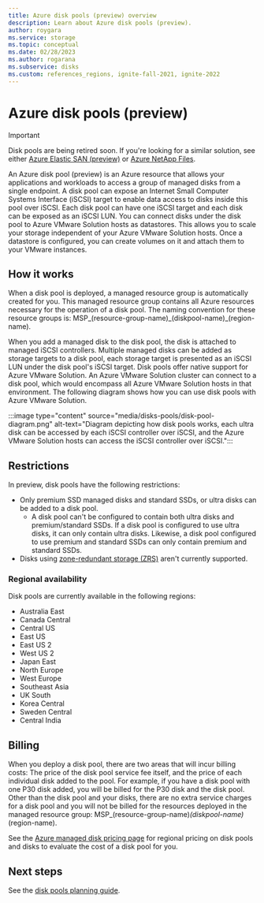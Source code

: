 ```yaml
---
title: Azure disk pools (preview) overview
description: Learn about Azure disk pools (preview).
author: roygara
ms.service: storage
ms.topic: conceptual
ms.date: 02/28/2023
ms.author: rogarana
ms.subservice: disks
ms.custom: references_regions, ignite-fall-2021, ignite-2022
---
```


# Azure disk pools (preview)

> [!IMPORTANT]
> Disk pools are being retired soon. If you're looking for a similar solution, see either [Azure Elastic SAN (preview)](../storage/elastic-san/elastic-san-introduction.md) or [Azure NetApp Files](../aks/azure-netapp-files.md).

An Azure disk pool (preview) is an Azure resource that allows your applications and workloads to access a group of managed disks from a single endpoint. A disk pool can expose an Internet Small Computer Systems Interface (iSCSI) target to enable data access to disks inside this pool over iSCSI. Each disk pool can have one iSCSI target and each disk can be exposed as an iSCSI LUN. You can connect disks under the disk pool to Azure VMware Solution hosts as datastores. This allows you to scale your storage independent of your Azure VMware Solution hosts. Once a datastore is configured, you can create volumes on it and attach them to your VMware instances.

## How it works

When a disk pool is deployed, a managed resource group is automatically created for you. This managed resource group contains all Azure resources necessary for the operation of a disk pool. The naming convention for these resource groups is: MSP_(resource-group-name)_(diskpool-name)\_(region-name).

When you add a managed disk to the disk pool, the disk is attached to managed iSCSI controllers. Multiple managed disks can be added as storage targets to a disk pool, each storage target is presented as an iSCSI LUN under the disk pool's iSCSI target. Disk pools offer native support for Azure VMware Solution. An Azure VMware Solution cluster can connect to a disk pool, which would encompass all Azure VMware Solution hosts in that environment. The following diagram shows how you can use disk pools with Azure VMware Solution.

:::image type="content" source="media/disks-pools/disk-pool-diagram.png" alt-text="Diagram depicting how disk pools works, each ultra disk can be accessed by each iSCSI controller over iSCSI, and the Azure VMware Solution hosts can access the iSCSI controller over iSCSI.":::

## Restrictions

In preview, disk pools have the following restrictions:

- Only premium SSD managed disks and standard SSDs, or ultra disks can be added to a disk pool.
    - A disk pool can't be configured to contain both ultra disks and premium/standard SSDs. If a disk pool is configured to use ultra disks, it can only contain ultra disks. Likewise, a disk pool configured to use premium and standard SSDs can only contain premium and standard SSDs.
- Disks using [zone-redundant storage (ZRS)](disks-redundancy.md#zone-redundant-storage-for-managed-disks) aren't currently supported. 

### Regional availability

Disk pools are currently available in the following regions:

- Australia East
- Canada Central
- Central US
- East US
- East US 2
- West US 2
- Japan East
- North Europe
- West Europe
- Southeast Asia
- UK South
- Korea Central
- Sweden Central
- Central India


## Billing

When you deploy a disk pool, there are two areas that will incur billing costs: The price of the disk pool service fee itself, and the price of each individual disk added to the pool. For example, if you have a disk pool with one P30 disk added, you will be billed for the P30 disk and the disk pool. Other than the disk pool and your disks, there are no extra service charges for a disk pool and you will not be billed for the resources deployed in the managed resource group: MSP_(resource-group-name)_(diskpool-name)_(region-name).

See the [Azure managed disk pricing page](https://azure.microsoft.com/pricing/details/managed-disks/) for regional pricing on disk pools and disks to evaluate the cost of a disk pool for you.

## Next steps

See the [disk pools planning guide](disks-pools-planning.md).
